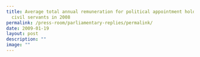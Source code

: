 ```yaml
---
title: Average total annual remuneration for political appointment holders and
  civil servants in 2008
permalink: /press-room/parliamentary-replies/permalink/
date: 2009-01-19
layout: post
description: ""
image: ""
---
```

